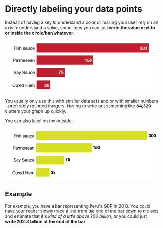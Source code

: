 # Directly labeling your data points

Instead of having a key to understand a color or making your user rely on an axis to understand a value, sometimes you can just **write the value next to or inside the circle/bar/whatever**.

![](assets/ai-direct-inside.png)

You usually only use this with smaller data sets and/or with smaller numbers - preferably rounded integers. Having to write out something like **34,520** clutters your graph up quickly.

You can also label on the outside.

![](assets/ai-direct-outside.png)

## Example

For example, you have a bar representing Peru's GDP in 2013. You could have your reader slowly trace a line from the end of the bar down to the axis and estimate that it's *kind of a little above 200 billion*, or you could just **write 202.3 billion at the end of the bar**.